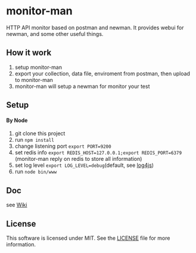 # monitor-man
HTTP API monitor based on postman and newman. It provides webui for newman, and some other useful things.

## How it work
1. setup monitor-man
1. export your collection, data file, enviroment from postman, then upload to monitor-man
1. monitor-man will setup a newman for monitor your test

## Setup

#### By Node
1. git clone this project
1. run `npm install`
1. change listening port `export PORT=9200`
1. set redis info `export REDIS_HOST=127.0.0.1;export REDIS_PORT=6379` (monitor-man reply on redis to store all information)
1. set log level `export LOG_LEVEL=debug`(default, see [log4js](https://www.npmjs.com/package/log4js))
1. run `node bin/www`

## Doc
see [Wiki](https://github.com/yangxikun/monitor-man/wiki)

## License
This software is licensed under MIT. See the [LICENSE](LICENSE) file for more information.